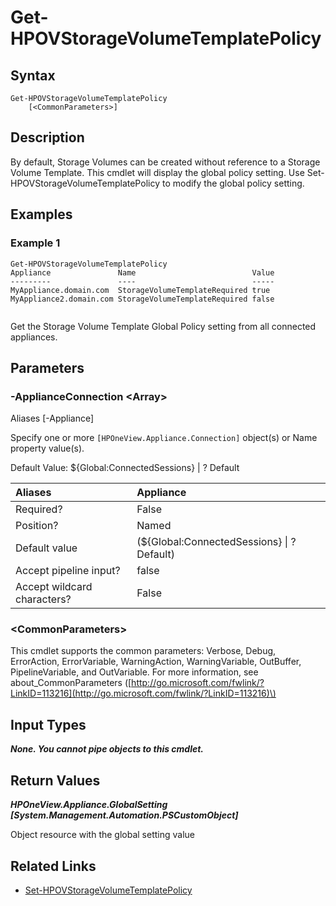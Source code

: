 ﻿---
description: Retreive Storage Volume Template Global Policy.
---

# Get-HPOVStorageVolumeTemplatePolicy

## Syntax

```text
Get-HPOVStorageVolumeTemplatePolicy
    [<CommonParameters>]
```

## Description

By default, Storage Volumes can be created without reference to a Storage Volume Template.  This cmdlet will display the global policy setting.  Use Set-HPOVStorageVolumeTemplatePolicy to modify the global policy setting.

## Examples

###  Example 1 

```text
Get-HPOVStorageVolumeTemplatePolicy
Appliance               Name                          Value
---------               ----                          -----
MyAppliance.domain.com  StorageVolumeTemplateRequired true
MyAppliance2.domain.com StorageVolumeTemplateRequired false


```

Get the Storage Volume Template Global Policy setting from all connected appliances.

## Parameters

### -ApplianceConnection &lt;Array&gt;

Aliases [-Appliance]

Specify one or more `[HPOneView.Appliance.Connection]` object(s) or Name property value(s).

Default Value: ${Global:ConnectedSessions} | ? Default

| Aliases | Appliance |
| :--- | :--- |
| Required? | False |
| Position? | Named |
| Default value | (${Global:ConnectedSessions} &vert; ? Default) |
| Accept pipeline input? | false |
| Accept wildcard characters? | False |

### &lt;CommonParameters&gt;

This cmdlet supports the common parameters: Verbose, Debug, ErrorAction, ErrorVariable, WarningAction, WarningVariable, OutBuffer, PipelineVariable, and OutVariable. For more information, see about\_CommonParameters \([http://go.microsoft.com/fwlink/?LinkID=113216](http://go.microsoft.com/fwlink/?LinkID=113216)\)

## Input Types

_**None.  You cannot pipe objects to this cmdlet.**_

## Return Values

_**HPOneView.Appliance.GlobalSetting [System.Management.Automation.PSCustomObject]**_

Object resource with the global setting value

## Related Links

* [Set-HPOVStorageVolumeTemplatePolicy](set-hpovstoragevolumetemplatepolicy.md)
